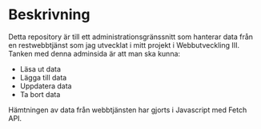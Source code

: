 # Beskrivning
Detta repository är till ett administrationsgränssnitt som hanterar data från en restwebbtjänst som jag utvecklat i mitt projekt i Webbutveckling III.
Tanken med denna adminsida är att man ska kunna: 
* Läsa ut data
* Lägga till data
* Uppdatera data
* Ta bort data

Hämtningen av data från webbtjänsten har gjorts i Javascript med Fetch API. 
